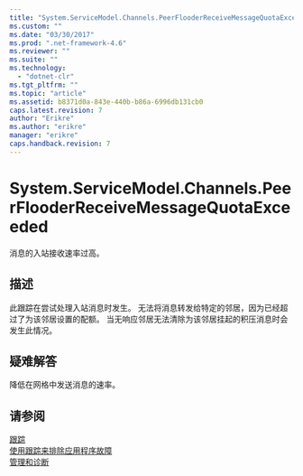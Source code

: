 ```yaml
---
title: "System.ServiceModel.Channels.PeerFlooderReceiveMessageQuotaExceeded | Microsoft Docs"
ms.custom: ""
ms.date: "03/30/2017"
ms.prod: ".net-framework-4.6"
ms.reviewer: ""
ms.suite: ""
ms.technology: 
  - "dotnet-clr"
ms.tgt_pltfrm: ""
ms.topic: "article"
ms.assetid: b8371d0a-843e-440b-b86a-6996db131cb0
caps.latest.revision: 7
author: "Erikre"
ms.author: "erikre"
manager: "erikre"
caps.handback.revision: 7
---
```

# System.ServiceModel.Channels.PeerFlooderReceiveMessageQuotaExceeded
消息的入站接收速率过高。  
  
## 描述  
 此跟踪在尝试处理入站消息时发生。  无法将消息转发给特定的邻居，因为已经超过了为该邻居设置的配额。  当无响应邻居无法清除为该邻居挂起的积压消息时会发生此情况。  
  
## 疑难解答  
 降低在网格中发送消息的速率。  
  
## 请参阅  
 [跟踪](../../../../../docs/framework/wcf/diagnostics/tracing/index.md)   
 [使用跟踪来排除应用程序故障](../../../../../docs/framework/wcf/diagnostics/tracing/using-tracing-to-troubleshoot-your-application.md)   
 [管理和诊断](../../../../../docs/framework/wcf/diagnostics/index.md)